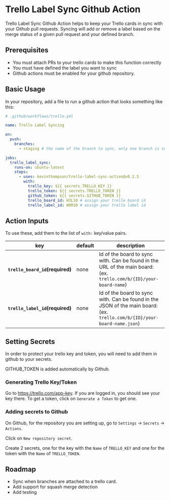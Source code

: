 # Trello Label Sync Github Action

Trello Label Sync Github Action helps to keep your Trello cards in sync with your Github pull requests. Syncing will add or remove a label based on the merge status of a given pull request and your defined branch.

## Prerequisites

- You must attach PRs to your trello cards to make this function correctly
- You must have defined the label you want to sync
- Github actions must be enabled for your github repository.

## Basic Usage

In your repository, add a file to run a github action that looks something like this:

```yml
# .github/workflows/trello.yml

name: Trello Label Syncing

on:
  push:
    branches:
      - staging # the name of the branch to sync, only one branch is supported

jobs:
  trello_label_sync:
    runs-on: ubuntu-latest
    steps:
      - uses: kevinthompson/trello-label-sync-action@v0.2.5
        with:
          trello_key: ${{ secrets.TRELLO_KEY }}
          trello_token: ${{ secrets.TRELLO_TOKEN }}
          github_token: ${{ secrets.GITHUB_TOKEN }}
          trello_board_id: H3L10 # assign your trello board id
          trello_label_id: W0R1D # assign your trello label id
```

## Action Inputs

To use these, add them to the list of `with:` key/value pairs.

| key | default | description |
|---| ---| ---|
|__`trello_board_id`(required)__ | none | Id of the board to sync with. Can be found in the URL of the main board: (ex. `trello.com/b/{ID}/your-board-name`) |
|__`trello_label_id`(required)__ | none | Id of the board to sync with. Can be found in the JSON of the main board: (ex. `trello.com/b/{ID}/your-board-name.json`) |

## Setting Secrets

In order to protect your trello key and token, you will need to add them in github to your secrets.

GITHUB_TOKEN is added automatically by Github.

### Generating Trello Key/Token

Go to https://trello.com/app-key.  If you are logged in, you should see your key there.  To get a token, click on `Generate a Token` to get one.

### Adding secrets to Github

On Github, for the repository you are setting up, go to `Settings` -> `Secrets` -> `Actions`.

Click on `New repository secret`.

Create 2 secrets, one for the key with the `Name` of `TRELLO_KEY` and one for the token with the `Name` of `TRELLO_TOKEN`.

## Roadmap

- Sync when branches are attached to a trello card.
- Add support for squash merge detection
- Add testing
